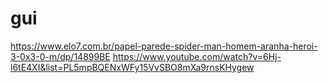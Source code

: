 # gui
https://www.elo7.com.br/papel-parede-spider-man-homem-aranha-heroi-3-0x3-0-m/dp/14899BE
https://www.youtube.com/watch?v=6Hj-l6tE4XI&list=PL5mpBQENxWFy15VvSBO8mXa9rnsKHygew
